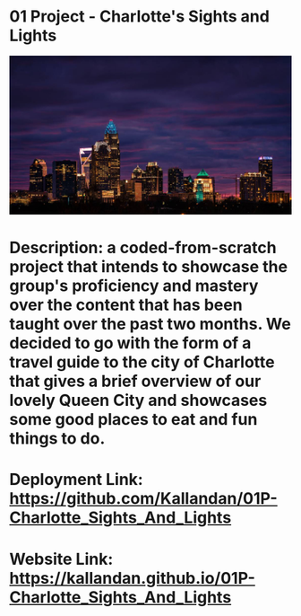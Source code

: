 # 01 Project - Charlotte's Sights and Lights

![Project Screenshot](./assets/jpg/charlotteskyline.jpeg)

# Description: a coded-from-scratch project that intends to showcase the group's proficiency and mastery over the content that has been taught over the past two months. We decided to go with the form of a travel guide to the city of Charlotte that gives a brief overview of our lovely Queen City and showcases some good places to eat and fun things to do.

# Deployment Link: https://github.com/Kallandan/01P-Charlotte_Sights_And_Lights

# Website Link: https://kallandan.github.io/01P-Charlotte_Sights_And_Lights